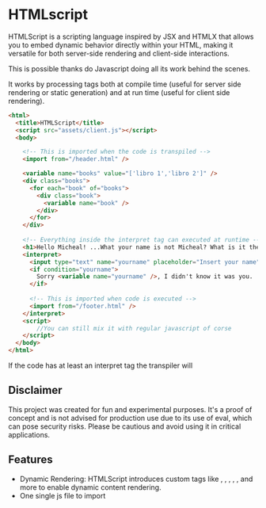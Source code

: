 # HTMLscript
HTMLScript is a scripting language inspired by JSX and HTMLX that allows you to embed dynamic behavior directly within your HTML, making it versatile for both server-side rendering and client-side interactions. 

This is possible thanks do Javascript doing all its work behind the scenes.

It works by processing tags both at compile time (useful for server side rendering or static generation) and at run time (useful for client side rendering).

```html
<html>
  <title>HTMLScript</title>
  <script src="assets/client.js"></script>
  <body>

    <!-- This is imported when the code is transpiled -->
    <import from="/header.html" />

    <variable name="books" value="['libro 1','libro 2']" />
    <div class="books">
      <for each="book" of="books">
        <div class="book">
          <variable name="book" />
        </div>
      </for>
    </div>
  
    <!-- Everything inside the interpret tag can executed at runtime -->
    <h1>Hello Micheal! ...What your name is not Micheal? What is it then?</h1>
    <interpret>
      <input type="text" name="yourname" placeholder="Insert your name" />
      <if condition="yourname">
        Sorry <variable name="yourname" />, I didn't know it was you.
      </if>
  
      <!-- This is imported when code is executed -->
      <import from="/footer.html" />
    </interpret>
    <script>
        //You can still mix it with regular javascript of corse
    </script>
  </body>
</html>
```

If the code has at least an interpret tag the transpiler will

## Disclaimer
This project was created for fun and experimental purposes. It's a proof of concept and is not advised for production use due to its use of eval, which can pose security risks. Please be cautious and avoid using it in critical applications.

## Features
- Dynamic Rendering: HTMLScript introduces custom tags like <import>, <variable>, <if>, <else>, <for>, and more to enable dynamic content rendering.
- One single js file to import
